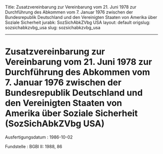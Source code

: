 Title: Zusatzvereinbarung zur Vereinbarung vom 21. Juni 1978 zur Durchführung des
  Abkommen vom 7. Januar 1976 zwischen der Bundesrepublik Deutschland und den Vereinigten
  Staaten von Amerika über Soziale Sicherheit
jurabk: SozSichAbkZVbg USA
layout: default
origslug: sozsichabkzvbg_usa
slug: sozsichabkzvbg_usa

---

# Zusatzvereinbarung zur Vereinbarung vom 21. Juni 1978 zur Durchführung des Abkommen vom 7. Januar 1976 zwischen der Bundesrepublik Deutschland und den Vereinigten Staaten von Amerika über Soziale Sicherheit (SozSichAbkZVbg USA)

Ausfertigungsdatum
:   1986-10-02

Fundstelle
:   BGBl II: 1988, 86

